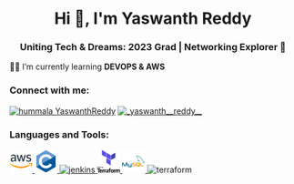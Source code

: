 <h1 align="center">Hi 👋, I'm Yaswanth Reddy</h1>
<h3 align="center">Uniting Tech & Dreams: 2023 Grad | Networking Explorer 🚀</h3>

👨‍💻 I’m currently learning **DEVOPS & AWS**

<h3 align="left">Connect with me:</h3>
<p align="left">
<a href="https://www.linkedin.com/in/thummala-yaswanthreddy-992771210/" target="blank"><img align="center" src="https://raw.githubusercontent.com/rahuldkjain/github-profile-readme-generator/master/src/images/icons/Social/linked-in-alt.svg" alt="hummala YaswanthReddy" height="30" width="40" /></a>
<a href="https://instagram.com/_yaswanth__reddy__" target="blank"><img align="center" src="https://raw.githubusercontent.com/rahuldkjain/github-profile-readme-generator/master/src/images/icons/Social/instagram.svg" alt="_yaswanth__reddy__" height="30" width="40" /></a>
</p>

<h3 align="left">Languages and Tools:</h3>
<p align="left"> <a href="https://aws.amazon.com" target="_blank" rel="noreferrer"> <img src="https://raw.githubusercontent.com/devicons/devicon/master/icons/amazonwebservices/amazonwebservices-original-wordmark.svg" alt="aws" width="40" height="40"/> </a> <a href="https://www.cprogramming.com/" target="_blank" rel="noreferrer"> <img src="https://raw.githubusercontent.com/devicons/devicon/master/icons/c/c-original.svg" alt="c" width="40" height="40"/> </a> <a href="https://www.jenkins.io" target="_blank" rel="noreferrer"> <img src="https://www.vectorlogo.zone/logos/jenkins/jenkins-icon.svg" alt="jenkins" width="40" height="40"/> </a> <a href="https://www.terraform.io/" target="_blank" rel="noreferrer">
  <img src="https://raw.githubusercontent.com/devicons/devicon/master/icons/terraform/terraform-original-wordmark.svg" alt="terraform" width="40" height="40"/> </a> <a href="https://www.mysql.com/" target="_blank" rel="noreferrer"> <img src="https://raw.githubusercontent.com/devicons/devicon/master/icons/mysql/mysql-original-wordmark.svg" alt="mysql" width="40" height="40"/> </a> <img src="https://images.credly.com/images/f9f3c533-9b5a-47eb-8a3e-5734663116c0/image.png" alt="terraform" width="40" height="40"/> </p>
